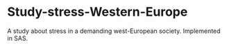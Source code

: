# Study-stress-Western-Europe
A study about stress in a demanding west-European society.
Implemented in SAS.
